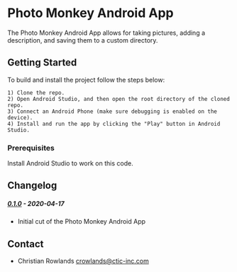 # Photo Monkey Android App

The Photo Monkey Android App allows for taking pictures, adding a description, and saving them to a custom directory.

## Getting Started

To build and install the project follow the steps below:

    1) Clone the repo.
    2) Open Android Studio, and then open the root directory of the cloned repo.
    3) Connect an Android Phone (make sure debugging is enabled on the device).
    4) Install and run the app by clicking the "Play" button in Android Studio.

### Prerequisites

Install Android Studio to work on this code.

## Changelog

##### [0.1.0]() - 2020-04-17
 * Initial cut of the Photo Monkey Android App

## Contact

* Christian Rowlands <crowlands@ctic-inc.com>  
